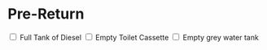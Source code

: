 <link href="../styles/custom.css" rel="stylesheet" />

# Pre-Return
<label for="diesel" class="top"><input type="checkbox" id="diesel" /> Full Tank of Diesel</label>
<label for="toilet" class="alt"> <input type="checkbox" id="toilet" /> Empty Toilet Cassette</label>
<label for="grey-water-tank"><input type="checkbox" id="grey-water-tank" /> Empty grey water tank</label>
